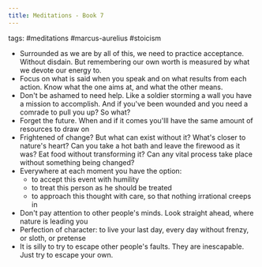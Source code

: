 ```yaml
---
title: Meditations - Book 7
---
```


tags: #meditations #marcus-aurelius #stoicism 


- Surrounded as we are by all of this, we need to practice acceptance. Without disdain. But remembering our own worth is measured by what we devote our energy to.
- Focus on what is said when you speak and on what results from each action. Know what the one aims at, and what the other means.
- Don't be ashamed to need help. Like a soldier storming a wall you have a mission to accomplish. And if you've been wounded and you need a comrade to pull you up? So what?
- Forget the future. When and if it comes you'lll have the same amount of resources to draw on
- Frightened of change? But what can exist without it? What's closer to nature's heart? Can you take a hot bath and leave the firewood as it was? Eat food without transforming it? Can any vital process take place without something being changed?
- Everywhere at each moment you have the option:
	- to accept this event with humility
	- to treat this person as he should be treated
	- to approach this thought with care, so that nothing irrational creeps in
- Don't pay attention to other people's minds. Look straight ahead, where nature is leading you
- Perfection of character: to live your last day, every day without frenzy, or sloth, or pretense
- It is silly to try to escape other people's faults. They are inescapable. Just try to escape your own.